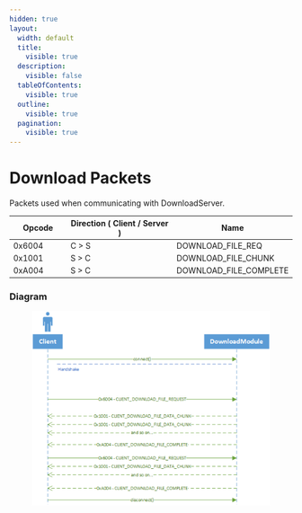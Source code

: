 ```yaml
---
hidden: true
layout:
  width: default
  title:
    visible: true
  description:
    visible: false
  tableOfContents:
    visible: true
  outline:
    visible: true
  pagination:
    visible: true
---
```


# Download Packets

Packets used when communicating with DownloadServer.

<table><thead><tr><th width="100">Opcode</th><th width="215">Direction ( Client / Server )</th><th>Name</th></tr></thead><tbody><tr><td>0x6004</td><td>C > S</td><td>DOWNLOAD_FILE_REQ</td></tr><tr><td>0x1001</td><td>S > C</td><td>DOWNLOAD_FILE_CHUNK</td></tr><tr><td>0xA004</td><td>S > C</td><td>DOWNLOAD_FILE_COMPLETE</td></tr></tbody></table>

### Diagram

<figure><img src="../.gitbook/assets/packets-download-diagram.png" alt=""><figcaption></figcaption></figure>
